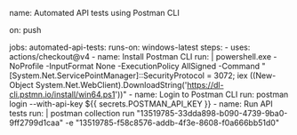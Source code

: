 name: Automated API tests using Postman CLI

on: push

jobs:
  automated-api-tests:
    runs-on: windows-latest
    steps:
      - uses: actions/checkout@v4
      - name: Install Postman CLI
        run: |
          powershell.exe -NoProfile -InputFormat None -ExecutionPolicy AllSigned -Command "[System.Net.ServicePointManager]::SecurityProtocol = 3072; iex ((New-Object System.Net.WebClient).DownloadString('https://dl-cli.pstmn.io/install/win64.ps1'))"
      - name: Login to Postman CLI
        run: postman login --with-api-key ${{ secrets.POSTMAN_API_KEY }}
      - name: Run API tests
        run: |
          postman collection run "13519785-33dda898-b090-4739-9ba0-9ff2799d1caa" -e "13519785-f58c8576-addb-4f3e-8608-f0a666bb51d0"

